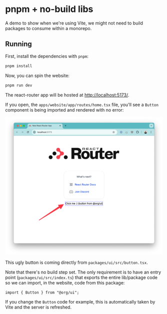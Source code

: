 # pnpm + no-build libs

A demo to show when we're using Vite, we might not need to build packages to consume within a monorepo.

## Running

First, install the dependencies with `pnpm`:

```bash
pnpm install
```

Now, you can spin the website:

```bash
pnpm run dev
```

The react-router app will be hosted at [http://localhost:5173/](http://localhost:5173/).

If you open, the `apps/website/app/routes/home.tsx` file, you'll see a `Button` component is being imported and rendered with no error:

![rendering](./assets/rendering.png)

This ugly button is coming directly from `packages/ui/src/button.tsx`.

Note that there's no build step set. The only requirement is to have an entry point (`packages/ui/src/index.ts`) that exports the entire lib/package code so we can import, in the website, code from this package:

```tsx
import { Button } from "@org/ui";
```

If you change the `Button` code for example, this is automatically taken by Vite and the server is refreshed.
